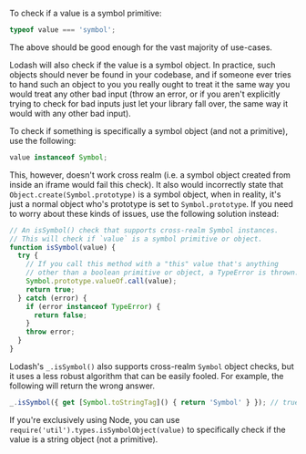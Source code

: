 To check if a value is a symbol primitive:

```javascript
typeof value === 'symbol';
```

The above should be good enough for the vast majority of use-cases.

Lodash will also check if the value is a symbol object. In practice, such objects should never be found in your codebase, and if someone ever tries to hand such an object to you you really ought to treat it the same way you would treat any other bad input (throw an error, or if you aren't explicitly trying to check for bad inputs just let your library fall over, the same way it would with any other bad input).

To check if something is specifically a symbol object (and not a primitive), use the following:

```javascript
value instanceof Symbol;
```

This, however, doesn't work cross realm (i.e. a symbol object created from inside an iframe would fail this check). It also would incorrectly state that `Object.create(Symbol.prototype)` is a symbol object, when in reality, it's just a normal object who's prototype is set to `Symbol.prototype`. If you need to worry about these kinds of issues, use the following solution instead:

```javascript
// An isSymbol() check that supports cross-realm Symbol instances.
// This will check if `value` is a symbol primitive or object.
function isSymbol(value) {
  try {
    // If you call this method with a "this" value that's anything
    // other than a boolean primitive or object, a TypeError is thrown.
    Symbol.prototype.valueOf.call(value);
    return true;
  } catch (error) {
    if (error instanceof TypeError) {
      return false;
    }
    throw error;
  }
}
```

Lodash's `_.isSymbol()` also supports cross-realm `Symbol` object checks, but it uses a less robust algorithm that can be easily fooled. For example, the following will return the wrong answer.

```javascript
_.isSymbol({ get [Symbol.toStringTag]() { return 'Symbol' } }); // true
```

If you're exclusively using Node, you can use `require('util').types.isSymbolObject(value)` to specifically check if the value is a string object (not a primitive).